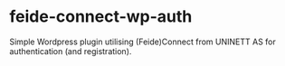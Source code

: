 # feide-connect-wp-auth
Simple Wordpress plugin utilising (Feide)Connect from UNINETT AS for authentication (and registration).
